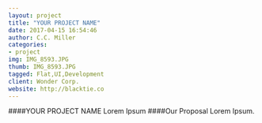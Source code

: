 ```yaml
---
layout: project
title: "YOUR PROJECT NAME"
date: 2017-04-15 16:54:46
author: C.C. Miller
categories:
- project
img: IMG_8593.JPG
thumb: IMG_8593.JPG
tagged: Flat,UI,Development
client: Wonder Corp.
website: http://blacktie.co
---
```

####YOUR PROJECT NAME
Lorem Ipsum
####Our Proposal
Lorem Ipsum.